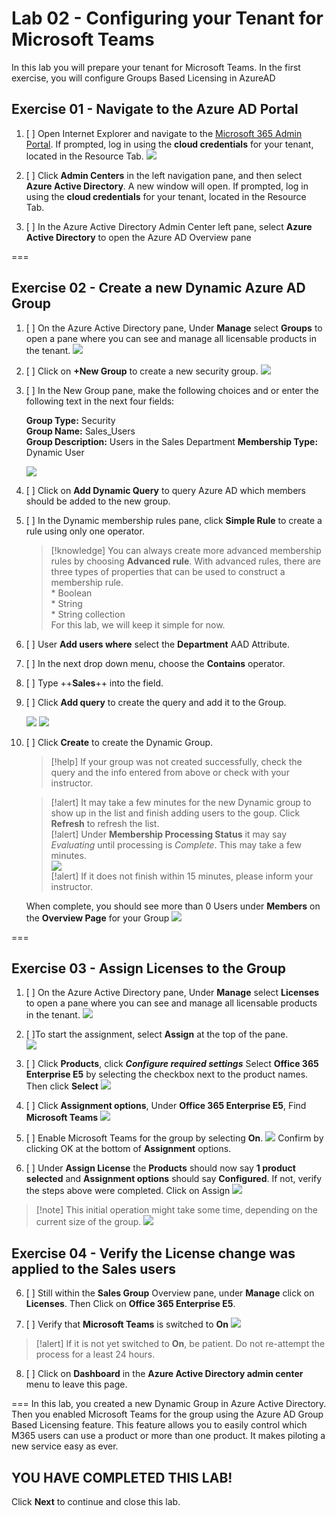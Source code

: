 # Lab 02 - Configuring your Tenant for Microsoft Teams
In this lab you will prepare your tenant for Microsoft Teams.  In the first exercise, you will configure Groups Based Licensing in AzureAD

## Exercise 01 - Navigate to the Azure AD Portal

1. [ ] Open Internet Explorer and navigate to the [Microsoft 365 Admin Portal](https://admin.microsoft.com).  If prompted, log in using the **cloud credentials** for your tenant, located in the Resource Tab.
![](Media/AzureADPortal.png)
2. [ ] Click **Admin Centers** in the left navigation pane, and then select **Azure Active Directory**. A new window will open.  If prompted, log in using the **cloud credentials** for your tenant, located in the Resource Tab.

3. [ ] In the Azure Active Directory Admin Center left pane, select **Azure Active Directory** to open the Azure AD Overview pane

===

## Exercise 02 - Create a new Dynamic Azure AD Group

1. [ ] On the Azure Active Directory pane, Under **Manage** select **Groups** to open a pane where you can see and manage all licensable products in the tenant.
![](Media/GroupsMenu.png)

2. [ ] Click on **+New Group** to create a new security group.
![](Media/NewGroupMenu.png)

3. [ ] In the New Group pane, make the following choices and or enter the following text in the next four fields:  

    **Group Type:** Security  
    **Group Name:** Sales_Users  
    **Group Description:** Users in the Sales Department
    **Membership Type:** Dynamic User  
    
    ![](Media/GroupCreate.png)  
    
4. [ ] Click on **Add Dynamic Query** to query Azure AD which members should be added to the new group.

5. [ ] In the Dynamic membership rules pane, click **Simple Rule** to create a rule using only one operator.
    >[!knowledge] You can always create more advanced membership rules by choosing **Advanced rule**.
    With advanced rules, there are three types of properties that can be used to construct a membership rule.  
        * Boolean  
       * String  
        * String collection  
    For this lab, we will keep it simple for now. 
    
6. [ ] User **Add users where** select the **Department** AAD Attribute.

7. [ ] In the next drop down menu, choose the **Contains** operator.

8. [ ] Type ++**Sales**++ into the field.

9. [ ] Click **Add query** to create the query and add it to the Group.

    ![](Media/GroupQuery.png)
    ![](Media/Addquery.png)

10. [ ] Click **Create** to create the Dynamic Group.

    >[!help] If your group was not created successfully, check the query and the info entered from above or check with your instructor.
    
    >[!alert] It may take a few minutes for the new Dynamic group to show up in the list and finish adding users to the goup.  Click **Refresh** to refresh the list.  
    >[!alert] Under **Membership Processing Status** it may say *Evaluating* until processing is *Complete*.  This may take a few minutes.  
    ![](Media/Evaluating.png)  
    >[!alert] If it does not finish within 15 minutes, please inform your instructor. 
    
    When complete, you should see more than 0 Users under **Members** on the **Overview Page** for your Group
    ![](Media/GroupMembers.png)

===

## Exercise 03 - Assign Licenses to the Group

1. [ ] On the Azure Active Directory pane, Under **Manage** select **Licenses** to open a pane where you can see and manage all licensable products in the tenant.
![](Media/Licensesmenu.png)

2. [ ]To start the assignment, select **Assign** at the top of the pane.  
![](Media/Assign.png)

2. [ ] Click **Products**, click ***Configure required settings*** Select **Office 365 Enterprise E5** by selecting the checkbox next to the product names. Then click **Select**
![](Media/Products.png)

3. [ ] Click **Assignment options**, Under **Office 365 Enterprise E5**, Find **Microsoft Teams**
![](Media/TeamsLicenseOFF.png)

4. [ ] Enable Microsoft Teams for the group by selecting **On**. 
![](Media/TeamsLicenseON.png)
Confirm by clicking OK at the bottom of **Assignment** options.

5. [ ] Under **Assign License** the **Products** should now say **1 product selected** and **Assignment options** should say **Configured**.  If not, verify the steps above were completed.  Click on Assign
![](Media/AssignLicensefinsed.png)

>[!note] This initial operation might take some time, depending on the current size of the group.
![](Media/LicenseProvisioningScheduled.png)

## Exercise 04 - Verify the License change was applied to the Sales users

6. [ ] Still within the **Sales Group** Overview pane, under **Manage** click on **Licenses**.  Then Click on **Office 365 Enterprise E5**.

7. [ ] Verify that **Microsoft Teams** is switched to **On**
![](Media/TeamsisON.png)

 >[!alert] If it is not yet switched to **On**, be patient.  Do not re-attempt the process for a least 24 hours.
 
8. [ ] Click on **Dashboard** in the **Azure Active Directory admin center** menu to leave this page.

===
In this lab, you created a new Dynamic Group in Azure Active Directory.  Then you enabled Microsoft Teams for the group using the Azure AD Group Based Licensing feature.  This feature allows you to easily control which M365 users can use a product or more than one product.  It makes piloting a new service easy as ever.  

## YOU HAVE COMPLETED THIS LAB! 
Click **Next** to continue and close this lab. 
 

